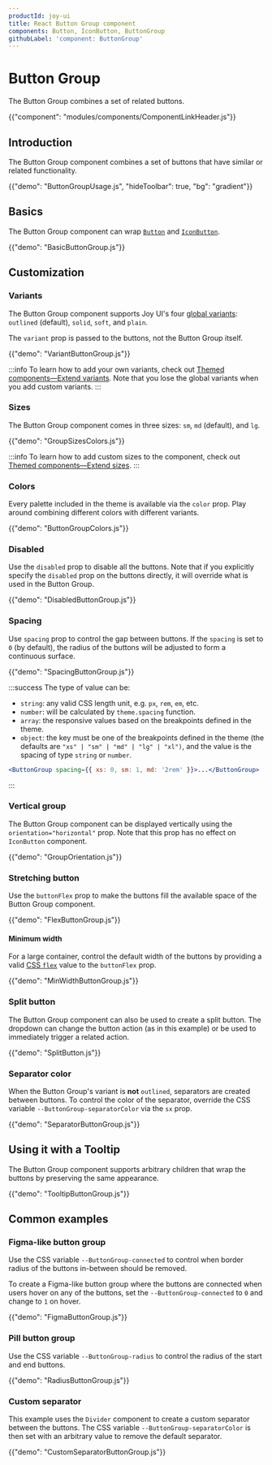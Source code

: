 ```yaml
---
productId: joy-ui
title: React Button Group component
components: Button, IconButton, ButtonGroup
githubLabel: 'component: ButtonGroup'
---
```


# Button Group

<p class="description">The Button Group combines a set of related buttons.</p>

{{"component": "modules/components/ComponentLinkHeader.js"}}

## Introduction

The Button Group component combines a set of buttons that have similar or related functionality.

{{"demo": "ButtonGroupUsage.js", "hideToolbar": true, "bg": "gradient"}}

## Basics

The Button Group component can wrap [`Button`](/joy-ui/react-button/) and [`IconButton`](/joy-ui/react-button/#icon-button).

{{"demo": "BasicButtonGroup.js"}}

## Customization

### Variants

The Button Group component supports Joy UI's four [global variants](/joy-ui/main-features/global-variants/): `outlined` (default), `solid`, `soft`, and `plain`.

The `variant` prop is passed to the buttons, not the Button Group itself.

{{"demo": "VariantButtonGroup.js"}}

:::info
To learn how to add your own variants, check out [Themed components—Extend variants](/joy-ui/customization/themed-components/#extend-variants).
Note that you lose the global variants when you add custom variants.
:::

### Sizes

The Button Group component comes in three sizes: `sm`, `md` (default), and `lg`.

{{"demo": "GroupSizesColors.js"}}

:::info
To learn how to add custom sizes to the component, check out [Themed components—Extend sizes](/joy-ui/customization/themed-components/#extend-sizes).
:::

### Colors

Every palette included in the theme is available via the `color` prop.
Play around combining different colors with different variants.

{{"demo": "ButtonGroupColors.js"}}

### Disabled

Use the `disabled` prop to disable all the buttons.
Note that if you explicitly specify the `disabled` prop on the buttons directly, it will override what is used in the Button Group.

{{"demo": "DisabledButtonGroup.js"}}

### Spacing

Use `spacing` prop to control the gap between buttons. If the `spacing` is set to `0` (by default), the radius of the buttons will be adjusted to form a continuous surface.

{{"demo": "SpacingButtonGroup.js"}}

:::success
The type of value can be:

- `string`: any valid CSS length unit, e.g. `px`, `rem`, `em`, etc.
- `number`: will be calculated by `theme.spacing` function.
- `array`: the responsive values based on the breakpoints defined in the theme.
- `object`: the key must be one of the breakpoints defined in the theme (the defaults are `"xs" | "sm" | "md" | "lg" | "xl")`, and the value is the spacing of type `string` or `number`.

```jsx
<ButtonGroup spacing={{ xs: 0, sm: 1, md: '2rem' }}>...</ButtonGroup>
```

:::

### Vertical group

The Button Group component can be displayed vertically using the `orientation="horizontal"` prop.
Note that this prop has no effect on `IconButton` component.

{{"demo": "GroupOrientation.js"}}

### Stretching button

Use the `buttonFlex` prop to make the buttons fill the available space of the Button Group component.

{{"demo": "FlexButtonGroup.js"}}

#### Minimum width

For a large container, control the default width of the buttons by providing a valid [CSS `flex`](https://developer.mozilla.org/en-US/docs/Web/CSS/flex) value to the `buttonFlex` prop.

{{"demo": "MinWidthButtonGroup.js"}}

### Split button

The Button Group component can also be used to create a split button.
The dropdown can change the button action (as in this example) or be used to immediately trigger a related action.

{{"demo": "SplitButton.js"}}

### Separator color

When the Button Group's variant is <b>not</b> `outlined`, separators are created between buttons.
To control the color of the separator, override the CSS variable `--ButtonGroup-separatorColor` via the `sx` prop.

{{"demo": "SeparatorButtonGroup.js"}}

## Using it with a Tooltip

The Button Group component supports arbitrary children that wrap the buttons by preserving the same appearance.

{{"demo": "TooltipButtonGroup.js"}}

## Common examples

### Figma-like button group

Use the CSS variable `--ButtonGroup-connected` to control when border radius of the buttons in-between should be removed.

To create a Figma-like button group where the buttons are connected when users hover on any of the buttons, set the `--ButtonGroup-connected` to `0` and change to `1` on hover.

{{"demo": "FigmaButtonGroup.js"}}

### Pill button group

Use the CSS variable `--ButtonGroup-radius` to control the radius of the start and end buttons.

{{"demo": "RadiusButtonGroup.js"}}

### Custom separator

This example uses the `Divider` component to create a custom separator between the buttons.
The CSS variable `--ButtonGroup-separatorColor` is then set with an arbitrary value to remove the default separator.

{{"demo": "CustomSeparatorButtonGroup.js"}}
